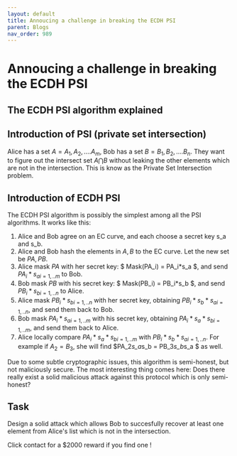 ```yaml
---
layout: default
title: Annoucing a challenge in breaking the ECDH PSI
parent: Blogs
nav_order: 989
---
```


# Annoucing a challenge in breaking the ECDH PSI

## The ECDH PSI algorithm explained

## Introduction of PSI (private set intersection)

Alice has a set $A={A_1, A_2, .... A_m}$, Bob has a set $B={B_1, B_2, .... B_n}$. 
They want to figure out the intersect set $A \bigcap B$ without leaking the other elements which are not in the intersection. 
This is know as the Private Set Intersection problem.

## Introduction of ECDH PSI

The ECDH PSI algorithm is possibly the simplest among all the PSI algorithms. It works like this:

1. Alice and Bob agree on an EC curve, and each choose a secret key s_a and s_b.
2. Alice  and Bob hash the elements in $A,B$ to the EC curve. Let the new set be $PA,PB$.
3. Alice mask $PA$ with her secret key: $ Mask(PA_i) = PA_i*s_a $, and send ${PA_i*s_a}_{i=1,..m}$ to Bob.
4. Bob mask $PB$ with his secret key: $ Mask(PB_i) = PB_i*s_b $, and send ${PB_i*s_b}_{i=1,..n}$ to Alice.
5. Alice mask ${PB_i*s_b}_{i=1,..n}$ with her secret key, obtaining ${PB_i*s_b*s_a}_{i=1,..n}$, and send them back to Bob.
6. Bob mask ${PA_i*s_a}_{i=1,..m}$ with his secret key, obtaining ${PA_i*s_a*s_b}_{i=1,..m}$, and send them back to Alice.
7. Alice locally compare ${PA_i*s_a*s_b}_{i=1,..m}$ with ${PB_i*s_b*s_a}_{i=1,..n}$. For example if $A_2 = B_3$, she will find
$PA_2*s_a*s_b = PB_3*s_b*s_a $ as well.



Due to some subtle cryptographic issues, this algorithm is semi-honest, but not maliciously secure. 
The most interesting thing comes here: Does there really exist a solid malicious attack against this protocol which is only semi-honest?



## Task

Design a solid attack which allows Bob to succesfully recover at least one element from 
Alice's list which is not in the intersection.

Click contact for a $2000 reward if you find one !
